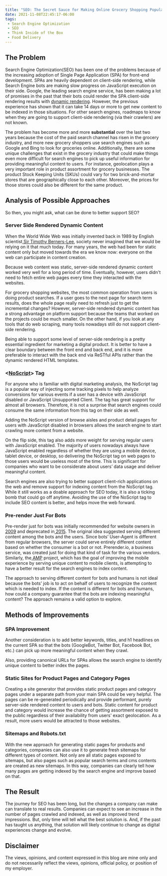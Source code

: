 ```yaml
---
title: "SEO: The Secret Sauce for Making Online Grocery Shopping Popular"
date: 2021-11-08T22:45:17-06:00
tags:
 - Search Engine Optimization
 - SEO
 - Think Inside of the Box
 - Food Delivery
---
```



## The Problem

Search Engine Optimization(SEO) has been one of the problems because of the increasing adoption of Single Page Application (SPA) for front-end development. SPAs are heavily dependent on client-side rendering, while Search Engine bots are making slow progress on JavaScript execution on their side. Google, the leading search engine service, has been making a lot of promises in the past that their bots could render the SPA client-side rendering results with [dynamic rendering](https://developers.google.com/search/docs/guides/dynamic-rendering). However, the previous experience has shown that it can take 14 days or more to get new content to be indexed in those situations. For other search engines, roadmaps to know when they are going to support client-side rendering (via their crawlers) are not known. 

The problem has become more and more **substantial** over the last two years because the cost of the paid search channel has risen in the grocery industry, and more new grocery shoppers use search engines such as Google and Bing to look for groceries online. Additionally, there are some unique challenges that exist in the grocery industry that could make things even more difficult for search engines to pick up useful information for providing meaningful content to users. For instance, geolocation plays a very important role in product assortment for grocery businesses. The product Stock Keeping Units (SKUs) could vary for two brick-and-mortar stores that are geographically close to each other. Moreover, the prices for those stores could also be different for the same product.


## Analysis of Possible Approaches

So then, you might ask, what can be done to better support SEO? 


### Server Side Rendered Dynamic Content

When the World Wide Web was initially invented back in 1989 by English scientist[ Sir Timothy Berners-Lee](https://en.wikipedia.org/wiki/Tim_Berners-Lee), society never imagined that we would be relying on it that much today. For many years, the web had been for static content only but moved towards the era we know now: everyone on the web can participate in content creation. 

Because web content was static, server-side rendered dynamic content worked very well for a long period of time. Eventually, however, users didn't need to fetch entire web pages every time they interacted with the websites.

For grocery shopping websites, the most common operation from users is doing product searches. If a user goes to the next page for search term results, does the whole page really need to refresh just to get the incremental changes? However, server-side rendered dynamic content has a strong advantage on platform support because the teams that worked on the projects could be much smaller.  On the other hand, if you look at any tools that do web scraping, many tools nowadays still do not support client-side rendering.

Being able to support some level of server-side rendering is a pretty essential ingredient for marketing a digital product. It is better to have a clear boundary between the front end and back end, and it is more preferable to interact with the back end via ReSTful APIs rather than the dynamic rendered HTML templates. 


### &lt;[NoScript](https://developer.mozilla.org/en-US/docs/Web/HTML/Element/noscript)> Tag

For anyone who is familiar with digital marketing analysis, the NoScript tag is a popular way of injecting some tracking pixels to help analyze conversions for various events if a user has a device with JavaScript disabled or JavaScript Unsupported Client. The tag has great support for almost all browsers. Therefore, it is not a surprise that search engines could consume the same information from this tag on their side as well. 


Adding the NoScript version of browse aisles and product detail pages for users with JavaScript disabled in browsers allows the search engine to start crawling more content from a  website.

On the flip side, this tag also adds more weight for serving regular users with JavaScript enabled. The majority of users nowadays always have JavaScript enabled regardless of whether they are using a mobile device, tablet device, or desktop, so delivering the NoScript tag on web pages to those users would be useless most of the time. This is significant for companies who want to be considerate about users’ data usage and deliver meaningful content.

Search engines are also trying to better support client-rich applications on the web and remove support for indexing content from the NoScript tag. While it still works as a doable approach for SEO today, it is also a ticking bomb that could go off anytime. Avoiding the use of the NoScript tag to include SEO content is better, and helps move the web forward. 


### Pre-render Just For Bots

Pre-render just for bots was initially recommended for website owners in[ 2009](https://developers.google.com/search/blog/2009/10/proposal-for-making-ajax-crawlable) and deprecated in[ 2015](https://developers.google.com/search/blog/2015/10/deprecating-our-ajax-crawling-scheme.html). The original idea suggested serving different content among the bots and the users. Since bots’ User-Agent is different from regular browsers, the server could serve entirely different content based on whether the consumer is a bot or not. Prerender.io, a business service, was created just for doing that kind of task for the various vendors. Similarly, the[ AMP](https://amp.dev/support/faq/overview/) project, which has the goal of improving the mobile experience by serving unique content to mobile clients, is attempting to have a better result for the search engines to index content. 

The approach to serving different content for bots and humans is not ideal because the bots’ job is to act on behalf of users to recognize the content which is needed to index. If the content is different for bots and humans, how could a company guarantee that the bots are indexing meaningful content? The approach remains a valid option to explore. 


## Methods of Improvements


### SPA Improvement

Another consideration is to add better keywords, titles, and h1 headlines on the current SPA so that the bots (GoogleBot, Twitter Bot, Facebook Bot, etc.) can pick up more meaningful content when they crawl.

Also, providing canonical URLs for SPAs allows the search engine to identify unique content to better index the pages.


### Static Sites for Product Pages and Category Pages

Creating a site generator that provides static product pages and category pages under a separate path from your main SPA could be very helpful. The pages can be re-generated periodically and provide performant, purely server-side rendered content to users and bots. Static content for product and category would increase the chance of getting assortment exposed to the public regardless of their availability from users' exact geolocation. As a result, more users would be attracted to those websites.


### Sitemaps and Robots.txt

With the new approach for generating static pages for products and categories, companies can also use it to generate fresh sitemaps for different types of content. Not only are all static pages exposed to sitemaps, but also pages such as popular search terms and cms contents are created as new sitemaps. In this way, companies can clearly tell how many pages are getting indexed by the search engine and improve based on that.


## The Result

The journey for SEO has been long, but the changes a company can make can translate to real results. Companies can expect to see an increase in the number of pages crawled and indexed, as well as improved trend impressions. But, only time will tell what the best solution is. And, if the past has taught us anything, that solution will likely continue to change as digital experiences change and evolve. 


## Disclaimer

The views, opinions, and content expressed in this blog are mine only and do not necessarily reflect the views, opinions, official policy, or position of my employer. 
